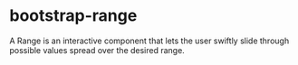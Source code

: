 # bootstrap-range
A Range is an interactive component that lets the user swiftly slide through possible values spread over the desired range.
